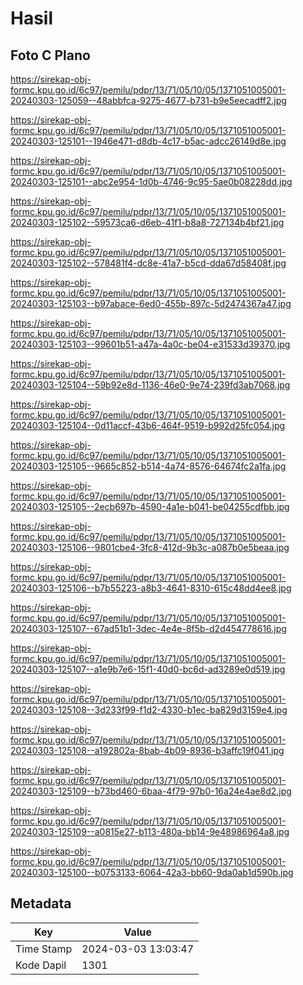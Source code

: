 # Hasil

## Foto C Plano

https://sirekap-obj-formc.kpu.go.id/6c97/pemilu/pdpr/13/71/05/10/05/1371051005001-20240303-125059--48abbfca-9275-4677-b731-b9e5eecadff2.jpg

https://sirekap-obj-formc.kpu.go.id/6c97/pemilu/pdpr/13/71/05/10/05/1371051005001-20240303-125101--1946e471-d8db-4c17-b5ac-adcc26149d8e.jpg

https://sirekap-obj-formc.kpu.go.id/6c97/pemilu/pdpr/13/71/05/10/05/1371051005001-20240303-125101--abc2e954-1d0b-4746-9c95-5ae0b08228dd.jpg

https://sirekap-obj-formc.kpu.go.id/6c97/pemilu/pdpr/13/71/05/10/05/1371051005001-20240303-125102--59573ca6-d6eb-41f1-b8a8-727134b4bf21.jpg

https://sirekap-obj-formc.kpu.go.id/6c97/pemilu/pdpr/13/71/05/10/05/1371051005001-20240303-125102--578481f4-dc8e-41a7-b5cd-dda67d58408f.jpg

https://sirekap-obj-formc.kpu.go.id/6c97/pemilu/pdpr/13/71/05/10/05/1371051005001-20240303-125103--b97abace-6ed0-455b-897c-5d2474367a47.jpg

https://sirekap-obj-formc.kpu.go.id/6c97/pemilu/pdpr/13/71/05/10/05/1371051005001-20240303-125103--99601b51-a47a-4a0c-be04-e31533d39370.jpg

https://sirekap-obj-formc.kpu.go.id/6c97/pemilu/pdpr/13/71/05/10/05/1371051005001-20240303-125104--59b92e8d-1136-46e0-9e74-239fd3ab7068.jpg

https://sirekap-obj-formc.kpu.go.id/6c97/pemilu/pdpr/13/71/05/10/05/1371051005001-20240303-125104--0d11accf-43b6-464f-9519-b992d25fc054.jpg

https://sirekap-obj-formc.kpu.go.id/6c97/pemilu/pdpr/13/71/05/10/05/1371051005001-20240303-125105--9665c852-b514-4a74-8576-64674fc2a1fa.jpg

https://sirekap-obj-formc.kpu.go.id/6c97/pemilu/pdpr/13/71/05/10/05/1371051005001-20240303-125105--2ecb697b-4590-4a1e-b041-be04255cdfbb.jpg

https://sirekap-obj-formc.kpu.go.id/6c97/pemilu/pdpr/13/71/05/10/05/1371051005001-20240303-125106--9801cbe4-3fc8-412d-9b3c-a087b0e5beaa.jpg

https://sirekap-obj-formc.kpu.go.id/6c97/pemilu/pdpr/13/71/05/10/05/1371051005001-20240303-125106--b7b55223-a8b3-4641-8310-615c48dd4ee8.jpg

https://sirekap-obj-formc.kpu.go.id/6c97/pemilu/pdpr/13/71/05/10/05/1371051005001-20240303-125107--67ad51b1-3dec-4e4e-8f5b-d2d454778616.jpg

https://sirekap-obj-formc.kpu.go.id/6c97/pemilu/pdpr/13/71/05/10/05/1371051005001-20240303-125107--a1e9b7e6-15f1-40d0-bc6d-ad3289e0d519.jpg

https://sirekap-obj-formc.kpu.go.id/6c97/pemilu/pdpr/13/71/05/10/05/1371051005001-20240303-125108--3d233f99-f1d2-4330-b1ec-ba829d3159e4.jpg

https://sirekap-obj-formc.kpu.go.id/6c97/pemilu/pdpr/13/71/05/10/05/1371051005001-20240303-125108--a192802a-8bab-4b09-8936-b3affc19f041.jpg

https://sirekap-obj-formc.kpu.go.id/6c97/pemilu/pdpr/13/71/05/10/05/1371051005001-20240303-125109--b73bd460-6baa-4f79-97b0-16a24e4ae8d2.jpg

https://sirekap-obj-formc.kpu.go.id/6c97/pemilu/pdpr/13/71/05/10/05/1371051005001-20240303-125109--a0815e27-b113-480a-bb14-9e48986964a8.jpg

https://sirekap-obj-formc.kpu.go.id/6c97/pemilu/pdpr/13/71/05/10/05/1371051005001-20240303-125100--b0753133-6064-42a3-bb60-9da0ab1d590b.jpg


## Metadata

| Key        | Value               |
| ---------- | ------------------- |
| Time Stamp | 2024-03-03 13:03:47 |
| Kode Dapil | 1301                |




